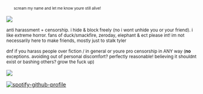 <sub><sub>　　scream my name and let me know youre still alive!</sub></sub>

![](https://files.catbox.moe/xin0qr.jpg)

<sub>anti harassment + censorship. i hide & block freely (no i wont unhide you or your friend). i like extreme horror. fans of duck/smackfire, zeroday, elephant & ect please int! im not necessarily here to make friends, mostly just to stalk tyler</sub>

<sub>dnf if you harass people over fiction / in general or youre pro censorship in ANY way (**no** exceptions. avoiding out of personal discomfort? perfectly reasonable! believing it shouldnt exist or bashing others? grow the fuck up) </sub>

![](https://files.catbox.moe/ma96hc.jpg)

[![spotify-github-profile](https://spotify-github-profile.kittinanx.com/api/view?uid=autumngray08&cover_image=true&theme=novatorem&show_offline=false&background_color=121212&interchange=false&bar_color=ff0000&bar_color_cover=false)](https://github.com/kittinan/spotify-github-profile)
